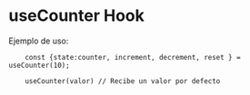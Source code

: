 # useCounter Hook

Ejemplo de uso:

```
    const {state:counter, increment, decrement, reset } = useCounter(10);

    useCounter(valor) // Recibe un valor por defecto
```

